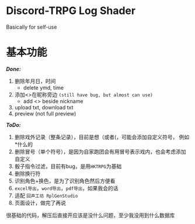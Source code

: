 # Discord-TRPG Log Shader
 Basically for self-use
 
# **基本功能**
_**Done:**_
1. 删除年月日，时间
   - delete ymd, time
2. 添加<>在昵称旁边 `(still have bug, but almost can use)`
   - add <> beside nickname
3. upload txt, download txt
4. preview (not full preview)

_**ToDo:**_
1. 删除戏外记录（整条记录），目前是想（或者(，可能会添加自定义符号， 例如*什么的
2. 删除冒号（单个符号），是因为自家跑团会有用冒号表示戏内，也会考虑添加自定义
3. 骰子指令过滤，目前有bug，是用`HKTRPG`为基础
4. 删除换行符
5. 识别角色+换色，是为了识别角色然后方便看
6. `excel导出`，`word导出`，`pdf导出`，如果我会的话
7. 适配 `回声工坊 RplGenStudio`
8. 页面设计，做完了再说

很基础的代码，解压后直接开应该是没什么问题，至少我没用到什么数据库
